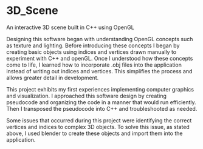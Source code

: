 # 3D_Scene
An interactive 3D scene built in C++ using OpenGL


Designing this software began with understanding OpenGL concepts such as texture and lighting. Before introducing these concepts I began by creating 
basic objects using indices and vertices drawn manually to experiment with C++ and openGL. Once I understood how these concepts come to life,
I learned how to incorporate .obj files into the application instead of writing out indices and vertices. This simplifies the process and allows
greater detail in development. 

This project exhibits my first experiences implementing computer graphics and visualization. I approached this software design by creating pseudocode and 
organizing the code in a manner that would run efficiently. Then I transposed the pseudocode into C++ and troubleshooted as needed. 

Some issues that occurred during this project were identifying the correct vertices and indices to complex 3D objects. To solve this issue, as stated above, I used 
blender to create these objects and import them into the application. 


